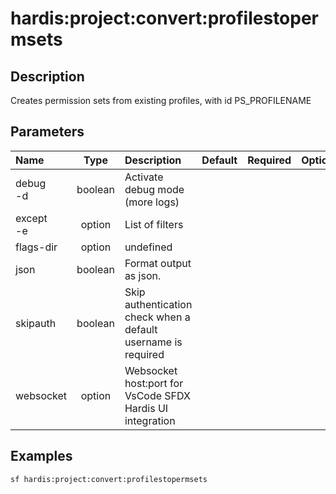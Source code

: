 <!-- This file has been generated with command 'sf hardis:doc:plugin:generate'. Please do not update it manually or it may be overwritten -->
# hardis:project:convert:profilestopermsets

## Description

Creates permission sets from existing profiles, with id PS_PROFILENAME

## Parameters

| Name          |  Type   | Description                                                   | Default | Required | Options |
|:--------------|:-------:|:--------------------------------------------------------------|:-------:|:--------:|:-------:|
| debug<br/>-d  | boolean | Activate debug mode (more logs)                               |         |          |         |
| except<br/>-e | option  | List of filters                                               |         |          |         |
| flags-dir     | option  | undefined                                                     |         |          |         |
| json          | boolean | Format output as json.                                        |         |          |         |
| skipauth      | boolean | Skip authentication check when a default username is required |         |          |         |
| websocket     | option  | Websocket host:port for VsCode SFDX Hardis UI integration     |         |          |         |

## Examples

```shell
sf hardis:project:convert:profilestopermsets
```


